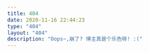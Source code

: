 ```yaml
---
title: 404
date: 2020-11-16 22:44:23
type: "404"
layout: "404"
description: "Oops~,崩了? 博主真是个乐色呀! :("
---
```

